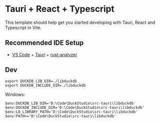 # Tauri + React + Typescript

This template should help get you started developing with Tauri, React and Typescript in Vite.

## Recommended IDE Setup

- [VS Code](https://code.visualstudio.com/) + [Tauri](https://marketplace.visualstudio.com/items?itemName=tauri-apps.tauri-vscode) + [rust-analyzer](https://marketplace.visualstudio.com/items?itemName=rust-lang.rust-analyzer)


## Dev
```
export DUCKDB_LIB_DIR=./libduckdb
export DUCKDB_INCLUDE_DIR=./libduckdb
```
Windows:
```
$env:DUCKDB_LIB_DIR='D:\Code\DuckStudio\src-tauri\libduckdb'
$env:DUCKDB_INCLUDE_DIR='D:\Code\DuckStudio\src-tauri\libduckdb'
$env:LD_LIBRARY_PATH='D:\Code\DuckStudio\src-tauri\libduckdb'
$env:PATH+='D:\Code\DuckStudio\src-tauri\libduckdb'
```